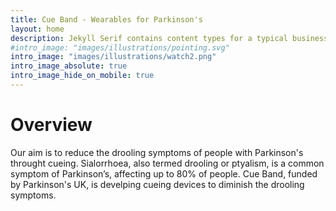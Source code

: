```yaml
---
title: Cue Band - Wearables for Parkinson's
layout: home
description: Jekyll Serif contains content types for a typical business website. The theme is fully responsive, blazing fast and artfully illustrated.
#intro_image: "images/illustrations/pointing.svg"
intro_image: "images/illustrations/watch2.png"
intro_image_absolute: true
intro_image_hide_on_mobile: true
---
```


# Overview

Our aim is to reduce the drooling symptoms of people with Parkinson's throught cueing. Sialorrhoea, also termed drooling or ptyalism, is a common symptom of Parkinson’s, affecting up to 80% of people. Cue Band, funded by Parkinson's UK, is develping cueing devices to diminish the drooling symptoms. 

